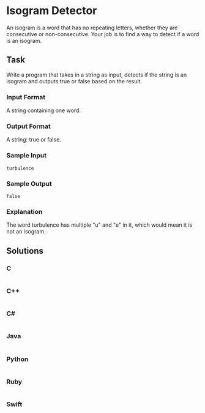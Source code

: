# Isogram Detector
An isogram is a word that has no repeating letters, whether they are consecutive or non-consecutive.
Your job is to find a way to detect if a word is an isogram.
## Task
Write a program that takes in a string as input, detects if the string is an isogram and outputs true or false based on the result.
### Input Format
A string containing one word.
### Output Format
A string: true or false.
### Sample Input
```
turbulence
```
### Sample Output
```
false
```
### Explanation
The word turbulence has multiple "u" and "e" in it, which would mean it is not an isogram.
## Solutions

### C
```c
```
### C++
```cpp
```
### C#
```cs
```
### Java
```java
```
### Python
```python
```
### Ruby
```ruby
```
### Swift
```swift
```